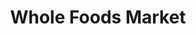 ---
title: "Whole Foods Market"
url: /chicago/whole-foods-market-south-canal-street/
shop: supermarket
---